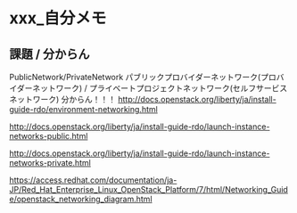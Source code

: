 # xxx_自分メモ


## 課題 / 分からん

PublicNetwork/PrivateNetwork
パブリックプロバイダーネットワーク(プロバイダーネットワーク) / プライベートプロジェクトネットワーク(セルフサービスネットワーク)
分からん！！！
http://docs.openstack.org/liberty/ja/install-guide-rdo/environment-networking.html

http://docs.openstack.org/liberty/ja/install-guide-rdo/launch-instance-networks-public.html

http://docs.openstack.org/liberty/ja/install-guide-rdo/launch-instance-networks-private.html

https://access.redhat.com/documentation/ja-JP/Red_Hat_Enterprise_Linux_OpenStack_Platform/7/html/Networking_Guide/openstack_networking_diagram.html


